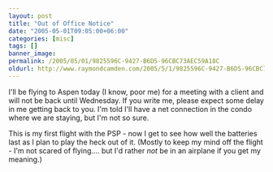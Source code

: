 ```yaml
---
layout: post
title: "Out of Office Notice"
date: "2005-05-01T09:05:00+06:00"
categories: [misc]
tags: []
banner_image: 
permalink: /2005/05/01/9825596C-9427-B6D5-96CBC73AEC59A18C
oldurl: http://www.raymondcamden.com/2005/5/1/9825596C-9427-B6D5-96CBC73AEC59A18C
---
```


I'll be flying to Aspen today (I know, poor me) for a meeting with a client and will not be back until Wednesday. If you write me, please expect some delay  in me getting back to you. I'm told I'll have a net connection in the condo where we are staying, but I'm not so sure.

This is my first flight with the PSP - now I get to see how well the batteries last as I plan to play the heck out of it. (Mostly to keep my mind off the flight - I'm not scared of flying.... but I'd rather <i>not</i> be in an airplane if you get my meaning.)